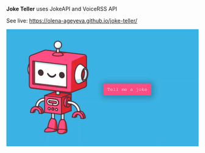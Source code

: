 **Joke Teller**
uses JokeAPI and VoiceRSS API

See live: https://olena-ageyeva.github.io/joke-teller/

![Preview](./preview.gif)
